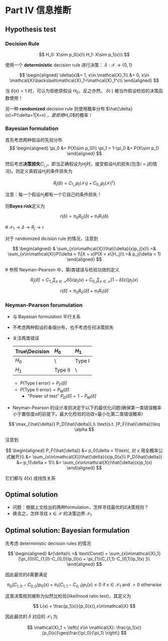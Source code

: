 <head>
<script>
(function () {
    var mathconfig = document.createElement("script");
    mathconfig.type = "text/x-mathjax-config";
    mathconfig.text = [
        "MathJax.Hub.Config({",
            "extensions: ['tex2jax.js'],",
            "jax: ['input/TeX', 'output/HTML-CSS'],",
            "tex2jax: {",
                "inlineMath: [ ['$','$'], ['\\\\(','\\\\)'] ],",
                "displayMath: [ ['$$','$$'], ['\\\\[','\\\\]'] ],",
                "processEscapes: true",
            "},",
            "'HTML-CSS': { availableFonts: ['TeX'] }",
        "});"
    ].join("\n");
    var mathparent = (document.head || document.body || document.documentElement);
    mathparent.appendChild(mathconfig);
    var script = document.createElement("script");
    script.type = "text/javascript";
    script.src  = "http://cdn.mathjax.org/mathjax/latest/MathJax.js?config=TeX-AMS-MML_HTMLorMML";
    var parent = (document.head || document.body || document.documentElement);
    parent.appendChild(script);
})();
</script>
</head>

# Part IV 信息推断

## Hypothesis test

### Decision Rule

$$
H_0: X\sim p_0(x)\\
H_1: X\sim p_1(x)\\
$$

使用一个 **deterministic** decision rule 进行决策： $\delta: \mathcal{X} \to \{0, 1\}$

$$
\begin{aligned}
\delta(x)&= 1, x\in \mathcal{X}_1\\
&= 0, x\in \mathcal{X}\backslash\mathcal{X}_1=\mathcal{X}_1^c\\
\end{aligned}
$$

当 $\delta(x) = 1$ 时，可认为拒绝原假设 $H_0$，反之亦然。 $\delta(\cdot)$ 被当作假设检验的决策函数使用！

另一种 **randomized** decision rule 则使用概率分布 $\hat{\delta}(x)=P(\delta=1\|X=x) $， 是拒绝$H_0$的概率！

### Bayesian formulation
首先考虑两种假设的先验分布
$$
\begin{aligned}
\pi_0 &= P(X\sim p_0)\\
\pi_1 = 1-\pi_0 &= P(X\sim p_1)
\end{aligned}
$$

然后考虑**决策损失**$C_{i,j}$，即当正确假设为$H_j$时，接受假设$H_i$的损失(包含$i=j$的情况)。则定义真假设$H_j$的条件损失为

$$
R_j(\delta) = C_{1,j}p_j(\mathcal{X}_1) + C_{0,j}p_j(\mathcal{X}_1^c)
$$

注意：每一个假设$H_j$都有一个它自己的条件损失！

则**Bayes risk**定义为

$$
r(\delta) = \pi_0 R_0(\delta) + \pi_1 R_1(\delta)
$$

\# $\mathcal{X}_1 \to \delta \to R_j \to r$

对于 randomized dicision rule 的情况，注意到

$$
\begin{aligned}
& \sum_{x\in\mathcal{X}}\hat{\delta}(x)p_j(x)\\
=& \sum_{x\in\mathcal{X}}P(\delta = 1\|X = x)P(X = x\|H_j)\\
=& p_j(\delta = 1)
\end{aligned}
$$

\# 参照 Neyman-Pearson 中，第I类错误与检验功效的定义

$$
R_j(\hat{\delta}) = C_{1,j}\sum_{x\in\mathcal{X}}\hat{\delta}(x)p_j(x) + C_{0,j}\sum_{x\in\mathcal{X}}\left[ 1 - \hat{\delta}(x)\right]p_j(x)
$$

$$
r(\hat{\delta}) = \pi_0 R_0(\hat{\delta}) + \pi_1 R_1(\hat{\delta})
$$

### Neyman-Pearson forumulation
* 与 Bayesian formulation 平行关系
* 不考虑两种假设的香烟分布，也不考虑任何决策损失
* 关注两类错误
 
  |True\Decision|$H_0$|$H_1$|
  |:---|:---|:---|
  |$H_0$| \ | Type I |
  |$H_1$| Type II | \ |

  * $P(\text{Type I error}) = P_F(\hat{\delta})$
  * $P(\text{Type II error}) = P_M(\hat{\delta})$
    * "Power of test" $P_D(\hat{\delta}) = 1 - P_M(\hat{\delta})$ 
* Neyman-Pearson 的设计准则决定于以下的最优化问题(确保第一类错误概率小于置信度$\alpha$的前提下，最大化检验的功效=最小化第二类错误概率)

$$
\max_{\hat{\delta}} P_D(\hat{\delta}),\\
\text{s.t. }P_F(\hat{\delta})\leq \alpha
$$

  注意到

$$
\begin{aligned}
P_F(\hat{\delta}) &= p_0(\delta = 1)\text{, 对 x 用全概率公式展开}\\
&= \sum_{x\in\mathcal{X}}\hat{\delta}(x)p_0(x)\\
P_D(\hat{\delta}) &= p_1(\delta = 1)\\
&= \sum_{x\in\mathcal{X}}\hat{\delta}(x)p_1(x)
\end{aligned}
$$

  它们都与 $\hat{\delta}(x)$ 成线性关系

## Optimal solution

* 问题：根据上文给出的两种formulation，怎样寻找最优的$\delta$决策规则？
* 换言之，怎样寻找 $x\in\mathcal{X}$ 的决策边界 $\mathcal{X}_1$

## Optimal solution: Bayesian formulation
先考虑 deterministic decision rules 的情况

$$
\begin{aligned}
&r(\delta)\\
=& \text{Const} + \sum_{x\in\mathcal{X}_1}[\pi_{0}(C_{1,0}-C_{0,0})p_0(x) + \pi_{1}(C_{1,1}-C_{0,1})p_1(x) ]\\
\end{aligned}
$$

因此最优的$\delta$需要满足

$$
\pi_{0}(C_{1,0}-C_{0,0})p_0(x) + \pi_{1}(C_{1,1}-C_{0,1})p_1(x) \leq 0\text{ if }x\in\mathcal{X}_1\text{ and }>0\text{ otherwise}
$$

这类决策规则被称为似然比检验(likelihood ratio test)，其定义为

$$
L(x) = \frac{p_1(x)}{p_0(x)},x\in\mathcal{X}
$$

因此最优的 $\delta$ 对应的 $\mathcal{X}_1$ 为

$$
\mathcal{X}_1 = \left\{ x\in \mathcal{X}: \frac{p_1(x)}{p_0(x)}\geq\frac{\pi_0}{\pi_1} \right\}
$$